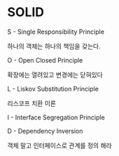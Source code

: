 # SOLID

S - Single Responsibility Principle

하나의 객체는 하나의 책임을 갖는다.

O - Open Closed Principle

확장에는 열려있고 변경에는 닫혀있다

L - Liskov Substitution Principle

리스코프 치환 이론

I - Interface Segregation Principle

D - Dependency Inversion

객체 말고 인터페이스로 관계를 정의 해라

